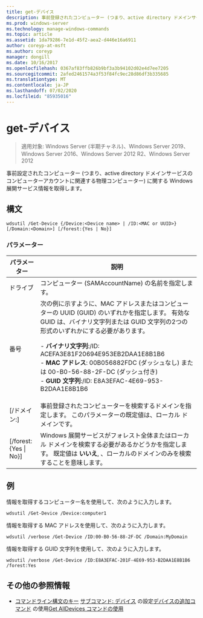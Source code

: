 ```yaml
---
title: get-デバイス
description: 事前登録されたコンピューター (つまり、active directory ドメインサービスのコンピューターアカウントに適用された物理コンピューター) に関する Windows 展開サービス情報を取得する、デバイスの参照記事。
ms.prod: windows-server
ms.technology: manage-windows-commands
ms.topic: article
ms.assetid: 1da79286-7e1d-45f2-aea2-d446e16a6911
author: coreyp-at-msft
ms.author: coreyp
manager: dongill
ms.date: 10/16/2017
ms.openlocfilehash: 0367af83ffb826b9bf3a3b94102d02e4d7ee7205
ms.sourcegitcommit: 2afed2461574a3f53f84fc9ec28d86df3b335685
ms.translationtype: MT
ms.contentlocale: ja-JP
ms.lasthandoff: 07/02/2020
ms.locfileid: "85935016"
---
```

# <a name="get-device"></a>get-デバイス

> 適用対象: Windows Server (半期チャネル)、Windows Server 2019、Windows Server 2016、Windows Server 2012 R2、Windows Server 2012

事前設定されたコンピューター (つまり、active directory ドメインサービスのコンピューターアカウントに関連する物理コンピューター) に関する Windows 展開サービス情報を取得します。

## <a name="syntax"></a>構文
```
wdsutil /Get-Device {/Device:<Device name> | /ID:<MAC or UUID>} [/Domain:<Domain>] [/forest:{Yes | No}]
```
### <a name="parameters"></a>パラメーター
|パラメーター|説明|
|-------|--------|
|ドライブ<Device name>|コンピューター (SAMAccountName) の名前を指定します。|
|番号<MAC or UUID>|次の例に示すように、MAC アドレスまたはコンピューターの UUID (GUID) のいずれかを指定します。 有効な GUID は、バイナリ文字列または GUID 文字列の2つの形式のいずれかにする必要があります。<p>-   **バイナリ文字列**:/ID: ACEFA3E81F20694E953EB2DAA1E8B1B6<br />-   **MAC アドレス**: 00B056882FDC (ダッシュなし) または 00-B0-56-88-2F-DC (ダッシュ付き)<br />-   **GUID 文字列**:/ID: E8A3EFAC-4E69-953-B2DAA1E8B1B6|
|[/ドメイン:<Domain>]|事前登録されたコンピューターを検索するドメインを指定します。 このパラメーターの既定値は、ローカル ドメインです。|
|[/forest: {Yes &#124; No}]|Windows 展開サービスがフォレスト全体またはローカル ドメインを検索する必要があるかどうかを指定します。 既定値は **いいえ**, 、ローカルのドメインのみを検索することを意味します。|
## <a name="examples"></a>例
情報を取得するコンピューター名を使用して、次のように入力します。
```
wdsutil /Get-Device /Device:computer1
```
情報を取得する MAC アドレスを使用して、次のように入力します。
```
wdsutil /verbose /Get-Device /ID:00-B0-56-88-2F-DC /Domain:MyDomain
```
情報を取得する GUID 文字列を使用して、次のように入力します。
```
wdsutil /verbose /Get-Device /ID:E8A3EFAC-201F-4E69-953-B2DAA1E8B1B6 /forest:Yes
```
## <a name="additional-references"></a>その他の参照情報
- [コマンドライン構文のキー](command-line-syntax-key.md) 
[サブコマンド: デバイス](subcommand-set-device.md) 
 の設定[デバイスの追加コマンド](using-the-add-device-command.md) 
 の使用[Get AllDevices コマンドの使用](using-the-get-alldevices-command.md)
